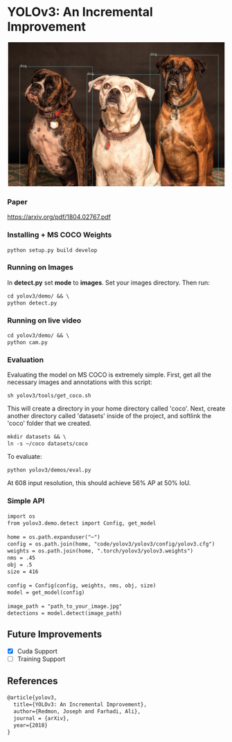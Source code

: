 # YOLOv3: An Incremental Improvement

<p align="center">
  <img src="https://github.com/benjaminrwilson/yolov3/blob/master/yolov3/results/dogs.jpg" width="500">  
</p>

### Paper

https://arxiv.org/pdf/1804.02767.pdf

### Installing + MS COCO Weights

```
python setup.py build develop
```

### Running on Images
In **detect.py** set **mode** to **images**. Set your images directory. Then run:

```
cd yolov3/demo/ && \
python detect.py
```

### Running on live video

```
cd yolov3/demo/ && \
python cam.py
```

### Evaluation

Evaluating the model on MS COCO is extremely simple. First, get all the necessary images and annotations with this script:

```
sh yolov3/tools/get_coco.sh
```

This will create a directory in your home directory called 'coco'. Next, create another directory called 'datasets' inside of the project, and softlink the 'coco' folder that we created.

```
mkdir datasets && \
ln -s ~/coco datasets/coco
```

To evaluate:

```
python yolov3/demos/eval.py
```

At 608 input resolution, this should achieve 56% AP at 50% IoU.

### Simple API

```
import os
from yolov3.demo.detect import Config, get_model

home = os.path.expanduser("~")
config = os.path.join(home, "code/yolov3/yolov3/config/yolov3.cfg")
weights = os.path.join(home, ".torch/yolov3/yolov3.weights")
nms = .45
obj = .5
size = 416

config = Config(config, weights, nms, obj, size)
model = get_model(config)

image_path = "path_to_your_image.jpg"
detections = model.detect(image_path)
```

## Future Improvements

- [x] Cuda Support
- [ ] Training Support

## References

```
@article{yolov3,
  title={YOLOv3: An Incremental Improvement},
  author={Redmon, Joseph and Farhadi, Ali},
  journal = {arXiv},
  year={2018}
}
```

